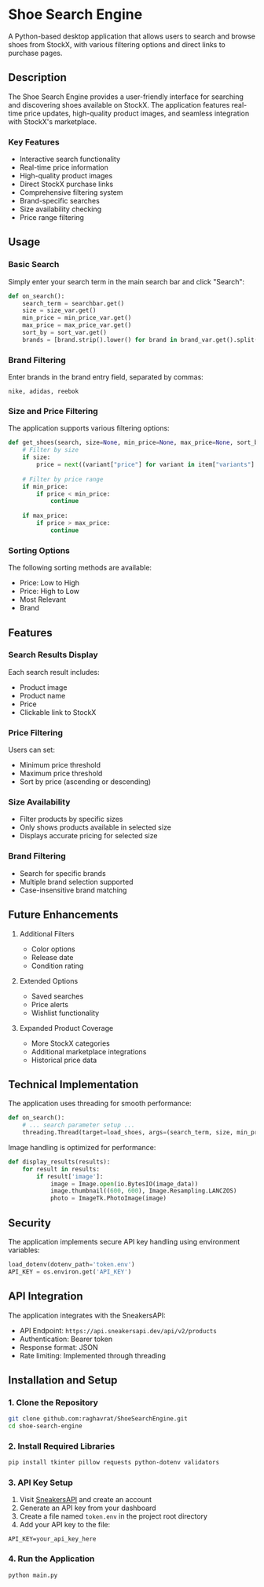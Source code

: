 # Shoe Search Engine

A Python-based desktop application that allows users to search and browse shoes from StockX, with various filtering options and direct links to purchase pages.

## Description

The Shoe Search Engine provides a user-friendly interface for searching and discovering shoes available on StockX. The application features real-time price updates, high-quality product images, and seamless integration with StockX's marketplace.

### Key Features

- Interactive search functionality
- Real-time price information
- High-quality product images
- Direct StockX purchase links
- Comprehensive filtering system
- Brand-specific searches
- Size availability checking
- Price range filtering

## Usage

### Basic Search

Simply enter your search term in the main search bar and click "Search":

```python
def on_search():
    search_term = searchbar.get()
    size = size_var.get()
    min_price = min_price_var.get()
    max_price = max_price_var.get()
    sort_by = sort_var.get()
    brands = [brand.strip().lower() for brand in brand_var.get().split(',')]
```

### Brand Filtering

Enter brands in the brand entry field, separated by commas:

```
nike, adidas, reebok
```

### Size and Price Filtering

The application supports various filtering options:

```python
def get_shoes(search, size=None, min_price=None, max_price=None, sort_by=None, brands=None):
    # Filter by size
    if size:
        price = next((variant["price"] for variant in item["variants"] if variant["size"] == size), None)
        
    # Filter by price range
    if min_price:
        if price < min_price:
            continue
            
    if max_price:
        if price > max_price:
            continue
```

### Sorting Options

The following sorting methods are available:
- Price: Low to High
- Price: High to Low
- Most Relevant
- Brand

## Features

### Search Results Display

Each search result includes:
- Product image
- Product name
- Price
- Clickable link to StockX

### Price Filtering

Users can set:
- Minimum price threshold
- Maximum price threshold
- Sort by price (ascending or descending)

### Size Availability

- Filter products by specific sizes
- Only shows products available in selected size
- Displays accurate pricing for selected size

### Brand Filtering

- Search for specific brands
- Multiple brand selection supported
- Case-insensitive brand matching

## Future Enhancements

1. Additional Filters
   - Color options
   - Release date
   - Condition rating
   
2. Extended Options
   - Saved searches
   - Price alerts
   - Wishlist functionality
   
3. Expanded Product Coverage
   - More StockX categories
   - Additional marketplace integrations
   - Historical price data

## Technical Implementation

The application uses threading for smooth performance:

```python
def on_search():
    # ... search parameter setup ...
    threading.Thread(target=load_shoes, args=(search_term, size, min_price, max_price, sort_by, brands)).start()
```

Image handling is optimized for performance:

```python
def display_results(results):
    for result in results:
        if result['image']:
            image = Image.open(io.BytesIO(image_data))
            image.thumbnail((600, 600), Image.Resampling.LANCZOS)
            photo = ImageTk.PhotoImage(image)
```

## Security

The application implements secure API key handling using environment variables:

```python
load_dotenv(dotenv_path='token.env')
API_KEY = os.environ.get('API_KEY')
```

## API Integration

The application integrates with the SneakersAPI:

- API Endpoint: `https://api.sneakersapi.dev/api/v2/products`
- Authentication: Bearer token
- Response format: JSON
- Rate limiting: Implemented through threading

## Installation and Setup

### 1. Clone the Repository

```bash
git clone github.com:raghavrat/ShoeSearchEngine.git
cd shoe-search-engine
```

### 2. Install Required Libraries

```bash
pip install tkinter pillow requests python-dotenv validators
```

### 3. API Key Setup

1. Visit [SneakersAPI](https://sneakersapi.dev) and create an account
2. Generate an API key from your dashboard
3. Create a file named `token.env` in the project root directory
4. Add your API key to the file:

```env
API_KEY=your_api_key_here
```

### 4. Run the Application

```bash
python main.py
```
